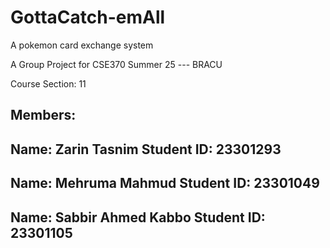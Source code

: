 # GottaCatch-emAll
A pokemon card exchange system

A Group Project for CSE370 Summer 25 --- BRACU 


Course Section: 11

Members:
--------------------------
Name: Zarin Tasnim
Student ID: 23301293
--------------------------
Name: Mehruma Mahmud
Student ID: 23301049
--------------------------
Name: Sabbir Ahmed Kabbo
Student ID: 23301105
--------------------------